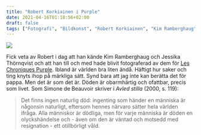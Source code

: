 ```yaml
---
title: "Robert Korkiainen i Purple"
date: 2021-04-16T01:18:56+02:00
draft: false
tags: ["Fotografi", "Bildkonst", "Robert Korkiainen", "Kim Ramberghaug", "Jessika Thörnqvist", "Simone de Beauvoir"]
---
```


![](/images/robert-korkiainen.png)

Fick veta av Robert i dag att han kände Kim Ramberghaug och Jessika Thörnqvist och att han till och med hade blivit fotograferad av dem för [Les Chroniques Purple](https://archive.fo/wScWx). Ibland är världen bra liten ändå. Häftigt hur saker och ting knyts ihop på märkliga sätt. Synd bara att jag inte kan berätta det för pappa. Men det är som det är. Döden är obarmhärtig och ofattbar, precis som livet. Som Simone de Beauvoir skriver i *Avled stilla* (2000, s. 119):

> Det finns ingen naturlig död: ingenting som händer en människa är någonsin naturligt, eftersom hennes  närvaro sätter hela världen ifråga. Alla människor är dödliga, men för varje människa är döden en olyckshändelse och - även om den är väntad och motsedd med resignation - ett otillbörligt våld.
